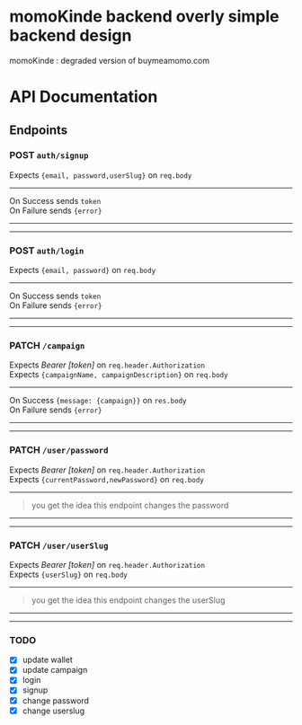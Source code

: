 # momoKinde backend overly simple backend design

momoKinde : degraded version of buymeamomo.com

# API Documentation

## Endpoints

### POST `auth/signup`

Expects `{email, password,userSlug}` on `req.body` <br />

<hr />

On Success sends `token` <br />
On Failure sends `{error}`

<hr />
<hr />

### POST `auth/login`

Expects `{email, password}` on `req.body` <br />

<hr />

On Success sends `token` <br />
On Failure sends `{error}`

<hr />
<hr />

### PATCH `/campaign`

Expects _Bearer [token]_ on `req.header.Authorization` <br />
Expects `{campaignName, campaignDescription}` on `req.body` <br />

<hr />

On Success `{message: {campaign}}` on `res.body` <br />
On Failure sends `{error}`

<hr />
<hr />

### PATCH `/user/password`

Expects _Bearer [token]_ on `req.header.Authorization` <br />
Expects `{currentPassword,newPassword}` on `req.body` <br />

<hr />

> you get the idea this endpoint changes the password

<hr />
<hr />

### PATCH `/user/userSlug`

Expects _Bearer [token]_ on `req.header.Authorization` <br />
Expects `{userSlug}` on `req.body` <br />

<hr />

> you get the idea this endpoint changes the userSlug

<hr />
<hr />

### TODO

- [x] update wallet
- [x] update campaign
- [x] login
- [x] signup
- [x] change password
- [x] change userslug
